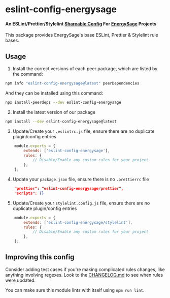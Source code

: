 # eslint-config-energysage

#### An ESLint/Prettier/Stylelint [Shareable Config](http://eslint.org/docs/developer-guide/shareable-configs) For [EnergySage](https://www.energysage.com) Projects

This package provides EnergySage's base ESLint, Prettier & Stylelint rule bases.

## Usage

1. Install the correct versions of each peer package, which are listed by the command:
```sh
npm info "eslint-config-energysage@latest" peerDependencies
```
And they can be installed using this command:
```sh
npx install-peerdeps --dev eslint-config-energysage
```
2. Install the latest version of our package
```sh
npm install --dev eslint-config-energysage@latest
```
3. Update/Create your `.eslintrc.js` file, ensure there are no duplicate plugin/config entries
```js
    module.exports = {
        extends: ['eslint-config-energysage'],
        rules: {
            // Disable/Enable any custom rules for your project
        },
    };
```
4. Update your `package.json` file, ensure there is no `.prettierrc` file
```json
    "prettier": "eslint-config-energysage/prettier",
    "scripts": {}
```
5. Update/Create your `stylelint.config.js` file, ensure there are no duplicate plugin/config entries
```js
    module.exports = {
        extends: ['eslint-config-energysage/stylelint'],
        rules: {
            // Disable/Enable any custom rules for your project
        },
    };
```

## Improving this config

Consider adding test cases if you're making complicated rules changes, like anything involving regexes. Look to the [CHANGELOG.md](CHANGELOG.md) to see when rules were updated.

You can make sure this module lints with itself using `npm run lint`.
